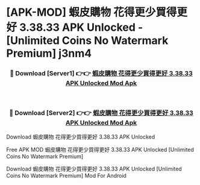# [APK-MOD] 蝦皮購物 花得更少買得更好 3.38.33 APK Unlocked - [Unlimited Coins No Watermark Premium] j3nm4



<div align="center">
<h3>🔴 Download [Server1] 👉👉 <a href="https://momento.my/?title=蝦皮購物_花得更少買得更好_3.38.33_APK_Unlocked">蝦皮購物 花得更少買得更好 3.38.33 APK Unlocked Mod Apk</a></h3><br>

<h3>🔴 Download [Server2] 👉👉 <a href="https://momento.my/?title=蝦皮購物_花得更少買得更好_3.38.33_APK_Unlocked">蝦皮購物 花得更少買得更好 3.38.33 APK Unlocked Mod Apk</a></h3>
</div>



Download 蝦皮購物 花得更少買得更好 3.38.33 APK Unlocked 

Free APK MOD 蝦皮購物 花得更少買得更好 3.38.33 APK Unlocked [Unlimited Coins No Watermark Premium]

Download 蝦皮購物 花得更少買得更好 3.38.33 APK Unlocked [Unlimited Coins No Watermark Premium] Mod For Android
